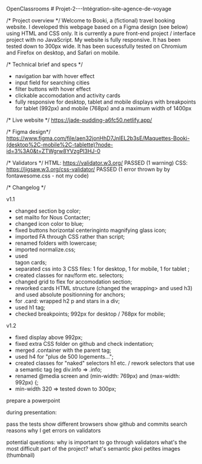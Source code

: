 OpenClassrooms # Projet-2---Intégration-site-agence-de-voyage

/* Project overview */
Welcome to Booki, a (fictional) travel booking website. I developed this webpage based on a Figma design (see below) using HTML and CSS only. It is currently a pure front-end project / interface project with no JavaScript.
My website is fully responsive. It has been tested down to 300px wide. It has been sucessfully tested on Chromium and Firefox on desktop, and Safari on mobile.

/* Technical brief and specs */
- navigation bar with hover effect
- input field for searching cities
- filter buttons with hover effect
- clickable accomodation and activity cards
- fully responsive for desktop, tablet and mobile displays with breakpoints for tablet (992px) and mobile (768px) and a maximum width of 1400px

/* Live website */
https://jade-pudding-a6fc50.netlify.app/

/* Figma design*/
https://www.figma.com/file/aen32jonHhD7JnIEL2b3sE/Maquettes-Booki-(desktop%2C-mobile%2C-tablette)?node-id=3%3A0&t=ZTWgrw8YVzgPl3HJ-0

/* Validators */
HTML: https://validator.w3.org/ PASSED (1 warning)
CSS: https://jigsaw.w3.org/css-validator/ PASSED (1 error thrown by by fontawesome.css - not my code)

/* Changelog */

v1.1
- changed section bg color;
- set mailto for Nous Contacter;
- changed icon color to blue;
- fixed buttons horizontal centeringinto magnifying glass icon;
- imported FA through CSS rather than script;
- renamed folders with lowercase;
- imported normalize.css;
- used <article> tagon cards;
- separated css into 3 CSS files: 1 for desktop, 1 for mobile, 1 for tablet ;
- created classes for nav/form etc. selectors;
- changed grid to flex for accomodation section;
- reworked cards HTML structure (changed the <a> wrapping> and used h3) and used absolute positionning for anchors;
- for .card: wrapped  h2 p and stars in a div;
- used h1 tag;
- checked breakpoints; 992px for desktop / 768px for mobile;

v1.2
-  fixed display above 992px;
-  fixed extra CSS folder on github and check indentation;
-  merged .container with the parent tag;
-  used h4 for "plus de 500 logements...";
-  created classes for "naked" selectors h1 etc. / rework selectors that use a semantic tag (eg div.info => .info;
-  renamed @media screen and (min-width: 769px) and (max-width: 992px) {;
-  min-width 320 => tested down to 300px;

prepare a powerpoint

during presentation:

pass the tests
show different browsers
show github and commits
search reasons why I get errors on validators


potential questions:
why is important to go through validators
what's the most difficult part of the project?
what's semantic
pkoi petites images (thumbnail)

